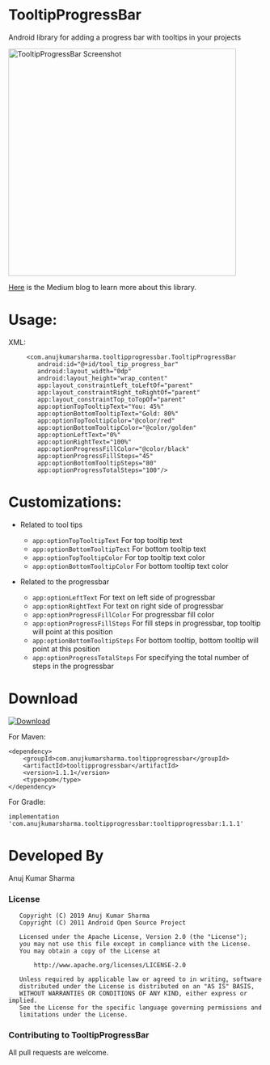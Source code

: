 # TooltipProgressBar
Android library for adding a progress bar with tooltips in your projects

<img src="/screenshots/ss.png" width="450" title="TooltipProgressBar Screenshot">

[Here](https://medium.com/@anuj55149/tooltipprogressbar-android-custom-view-b220720e3ca2) is the Medium blog to learn more about this library.

# Usage:

XML:
```
     <com.anujkumarsharma.tooltipprogressbar.TooltipProgressBar
        android:id="@+id/tool_tip_progress_bar"
        android:layout_width="0dp"
        android:layout_height="wrap_content"
        app:layout_constraintLeft_toLeftOf="parent"
        app:layout_constraintRight_toRightOf="parent"
        app:layout_constraintTop_toTopOf="parent"
        app:optionTopTooltipText="You: 45%"
        app:optionBottomTooltipText="Gold: 80%"
        app:optionTopTooltipColor="@color/red"
        app:optionBottomTooltipColor="@color/golden"
        app:optionLeftText="0%"
        app:optionRightText="100%"
        app:optionProgressFillColor="@color/black"
        app:optionProgressFillSteps="45"
        app:optionBottomTooltipSteps="80"
        app:optionProgressTotalSteps="100"/>
```

# Customizations:

* Related to tool tips
	* ```app:optionTopTooltipText``` For top tooltip text
	* ```app:optionBottomTooltipText``` For bottom tooltip text
	* ```app:optionTopTooltipColor``` For top tooltip text color
	* ```app:optionBottomTooltipColor``` For bottom tooltip text color
	
* Related to the progressbar	
	* ```app:optionLeftText``` For text on left side of progressbar
	* ```app:optionRightText``` For text on right side of progressbar
	* ```app:optionProgressFillColor``` For progressbar fill color
	* ```app:optionProgressFillSteps``` For fill steps in progressbar, top tooltip will point at this position
	* ```app:optionBottomTooltipSteps``` For bottom tooltip, bottom tooltip will point at this position 
	* ```app:optionProgressTotalSteps``` For specifying the total number of steps in the progressbar

# Download
[ ![Download](https://api.bintray.com/packages/androidville/PulsatingButton/pulsatingbutton/images/download.svg) ](https://bintray.com/beta/#/anujkumarsharma/TooltipProgressBar/tooltipprogressbar/)

For Maven:
```
<dependency>
	<groupId>com.anujkumarsharma.tooltipprogressbar</groupId>
	<artifactId>tooltipprogressbar</artifactId>
	<version>1.1.1</version>
	<type>pom</type>
</dependency>
```
For Gradle:
```
implementation 'com.anujkumarsharma.tooltipprogressbar:tooltipprogressbar:1.1.1'
```

# Developed By

Anuj Kumar Sharma

### License
```
   Copyright (C) 2019 Anuj Kumar Sharma
   Copyright (C) 2011 Android Open Source Project

   Licensed under the Apache License, Version 2.0 (the "License");
   you may not use this file except in compliance with the License.
   You may obtain a copy of the License at

       http://www.apache.org/licenses/LICENSE-2.0

   Unless required by applicable law or agreed to in writing, software
   distributed under the License is distributed on an "AS IS" BASIS,
   WITHOUT WARRANTIES OR CONDITIONS OF ANY KIND, either express or implied.
   See the License for the specific language governing permissions and
   limitations under the License.
```

### Contributing to TooltipProgressBar

All pull requests are welcome.
